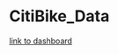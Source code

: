 # CitiBike_Data

[link to dashboard](https://public.tableau.com/app/profile/michael.marone/viz/CitiBike_Challenge_16647958945100/Story1?publish=yes)
